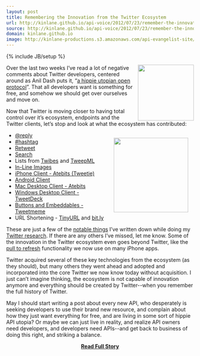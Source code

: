 ```yaml
---
layout: post
title: Remembering the Innovation from the Twitter Ecosystem
url: http://kinlane.github.io/api-voice/2012/07/23/remember-the-innovation-from-the-twitter-ecosystem/
source: http://kinlane.github.io/api-voice/2012/07/23/remember-the-innovation-from-the-twitter-ecosystem/
domain: kinlane.github.io
image: http://kinlane-productions.s3.amazonaws.com/api-evangelist-site/blog/tweetie.png
---
```

{% include JB/setup %}<p><p><a title="Twitter" href="http://www.twitter.com/" target="_blank"><img src="http://kinlane-productions.s3.amazonaws.com/twitter/twitter-bird-blue-on-white.png" alt="" width="150" align="right" /></a>Over the last two weeks I&rsquo;ve read a lot of negative comments about Twitter developers, centered around as Anil Dash puts it, &ldquo;<a href="http://dashes.com/anil/2012/07/why-your-complaint-about-twitter-is-wrong.html">a hippie utopian open protocol</a>&rdquo;.  That all developers want is something for free, and somehow we should get over ourselves and move on.</p>
<p>Now that Twitter is moving closer to having total control over it&rsquo;s ecosystem, endpoints and the Twitter clients, let&rsquo;s stop and look at what the ecosystem has contributed:</p>
<p><img style="padding: 15px;" src="http://kinlane-productions.s3.amazonaws.com/twitter/tweetie.png" alt="" width="200" align="right" /></p>
<ul class="mainlist">
<li><a href="http://anarchogeek.com/2012/07/09/origin-of-the-reply-digging-through-twitters-history/" target="_blank">@reply</a></li>
<li><a href="http://gigaom.com/2010/04/30/the-short-and-illustrious-history-of-twitter-hashtags/" target="_blank">#hashtag</a></li>
<li><a href="http://www.mediabistro.com/alltwitter/first-retweet_b6032" target="_blank">Retweet</a></li>
<li><a href="http://techcrunch.com/2008/07/15/confirmed-twitter-acquires-summize-search-engine/" target="_blank">Search</a></li>
<li>Lists from&nbsp;<a href="http://www.crunchbase.com/company/twibes" target="_blank">Twibes</a> and <a href="http://www.crunchbase.com/company/tweepml" target="_blank">TweepML</a></li>
<li><a href="ttp://paulbrown.us/blog/2009/09/03/brizzly-a-fresh-new-way-to-use-twitter/" target="_blank">In-Line Images</a></li>
<li><a href="http://www.atebits.com/" target="_blank">iPhone Client - Atebits (Tweetie)</a></li>
<li><a href="http://techcrunch.com/2012/03/27/pull-to-refresh-the-patent/" target="_blank">Android Client</a></li>
<li><a href="http://www.atebits.com/" target="_blank">Mac Desktop Client - Atebits</a></li>
<li><a href="http://www.tweetdeck.com" target="_blank">Windows Desktop Client - TweetDeck</a></li>
<li><a href="http://tweetmeme.com/about/retweet_button/" target="_blank">Buttons and Embeddables - Tweetmeme</a></li>
<li>URL Shortening - <a href="http://tinyurl.com/" target="_blank">TinyURL</a> and <a href="http://bit.ly" target="_blank">bit.ly</a></li>
</ul>
<p>These are just a few of the <span style="text-decoration: underline;">notable things</span> I&rsquo;ve written down while doing my <a title="Twitter Research" href="http://twitter.apivoice.com">Twitter research</a>.  If there are any others I&rsquo;ve missed, let me know.  Some of the innovation in the Twitter ecosystem even goes beyond Twitter, like the <a title="pull to refresh" href="http://techcrunch.com/2012/03/27/pull-to-refresh-the-patent/">pull to refresh</a> functionality we now use on many iPhone apps.</p>
<p>Twitter acquired several of these key technologies from the ecosystem (as they should), but many others they went ahead and adopted and incorporated into the core Twitter we now know today without acquisition.  I just can&rsquo;t imagine thinking, the ecosystem is not capable of innovation anymore and everything should be created by Twitter--when you remember the full history of Twitter.</p>
<p>May I should start writing a post about every new API, who desperately is seeking developers to use their brand new resource, and complain about how they just want everything for free, and are living in some sort of hippie API utopia?  Or maybe we can just live in reality, and realize API owners need developers, and developers need APIs--and get back to business of doing this right, and striking a balance.</p></p>
<center><p><a href="http://kinlane.github.io/api-voice/2012/07/23/remember-the-innovation-from-the-twitter-ecosystem/" style='padding:25px; font-sze:18px; font-weight: bold;'>Read Full Story</a></p></center>

